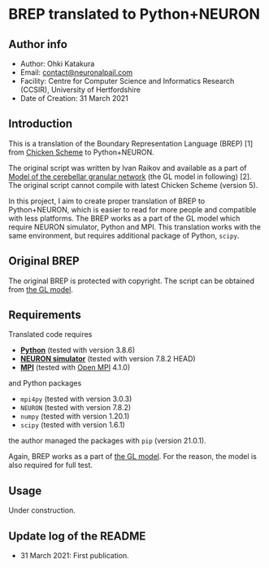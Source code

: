 # BREP translated to Python+NEURON

## Author info

- Author: Ohki Katakura
- Email: contact@neuronalpail.com
- Facility: Centre for Computer Science and Informatics Research (CCSIR), University of Hertfordshire
- Date of Creation: 31 March 2021

## Introduction

This is a translation of the Boundary Representation Language (BREP) [1] from [Chicken Scheme](https://www.call-cc.org) to Python+NEURON.

The original script was written by Ivan Raikov and available as a part of [Model of the cerebellar granular network](https://senselab.med.yale.edu/ModelDB/showModel.cshtml?model=232023) (the GL model in following) [2].
The original script cannot compile with latest Chicken Scheme (version 5).

In this project, I aim to create proper translation of BREP to Python+NEURON, which is easier to read for more people and compatible with less platforms.
The BREP works as a part of the GL model which require NEURON simulator, Python and MPI.
This translation works with the same environment, but requires additional package of Python, `scipy`.

## Original BREP

<!-- I copied BREP and made several modification to original BREP to output
- progress messages
- random numbers
for debugging reasons.

Moreover, with MPI version 3, `mpi` package of Chicken Scheme 4 cannot compiled.
For more safety compilation of BREP, I modified script to deploy/compile it.

With my modification, I confirmed the script work in my local computer (AMD Ryzen 5 3600; x86_64 architecture, 6 cores). -->

The original BREP is protected with copyright.
The script can be obtained from [the GL model](https://senselab.med.yale.edu/ModelDB/showModel.cshtml?model=232023).

## Requirements

Translated code requires

- **[Python](https://www.python.org)** (tested with version 3.8.6)
- **[NEURON simulator](https://neuron.yale.edu/)** (tested with version 7.8.2 HEAD)
- **[MPI](https://www.mpi-forum.org)** (tested with [Open MPI](https://www.open-mpi.org) 4.1.0)

and Python packages

- `mpi4py` (tested with version 3.0.3)
- `NEURON` (tested with version 7.8.2)
- `numpy` (tested with version 1.20.1)
- `scipy` (tested with version 1.6.1)

the author managed the packages with `pip` (version 21.0.1).

<!-- For original BREP, additionally **[Chicken Scheme](https://www.call-cc.org)** version 4 (tested with version 4.8.0) is required.
This is an outdated version but several packages of BREP are not compatible Chicken Scheme 5. -->

Again, BREP works as a part of [the GL model](https://senselab.med.yale.edu/ModelDB/showModel.cshtml?model=232023).
For the reason, the model is also required for full test.

## Usage

Under construction.

## Update log of the README

- 31 March 2021: First publication.